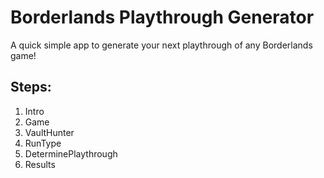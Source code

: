 # Borderlands Playthrough Generator

A quick simple app to generate your next playthrough of any Borderlands game!

## Steps:

1. Intro
2. Game
3. VaultHunter
4. RunType
5. DeterminePlaythrough
6. Results
